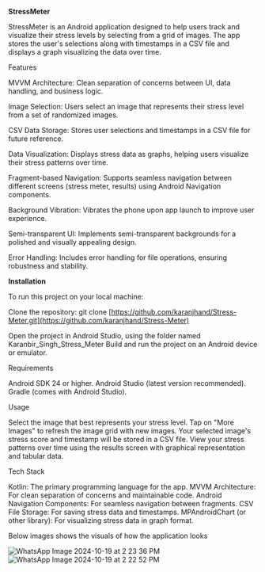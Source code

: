 **StressMeter**

StressMeter is an Android application designed to help users track and visualize their stress levels by selecting from a grid of images. The app stores the user's selections along with timestamps in a CSV file and displays a graph visualizing the data over time.

Features

MVVM Architecture: Clean separation of concerns between UI, data handling, and business logic.

Image Selection: Users select an image that represents their stress level from a set of randomized images.

CSV Data Storage: Stores user selections and timestamps in a CSV file for future reference.

Data Visualization: Displays stress data as graphs, helping users visualize their stress patterns over time.

Fragment-based Navigation: Supports seamless navigation between different screens (stress meter, results) using Android Navigation components.

Background Vibration: Vibrates the phone upon app launch to improve user experience.

Semi-transparent UI: Implements semi-transparent backgrounds for a polished and visually appealing design.

Error Handling: Includes error handling for file operations, ensuring robustness and stability.


**Installation**

To run this project on your local machine:

Clone the repository:
git clone [https://github.com/karanjhand/Stress-Meter.git](https://github.com/karanjhand/Stress-Meter)

Open the project in Android Studio, using the folder named Karanbir_Singh_Stress_Meter
Build and run the project on an Android device or emulator.

Requirements

Android SDK 24 or higher.
Android Studio (latest version recommended).
Gradle (comes with Android Studio).

Usage

Select the image that best represents your stress level.
Tap on "More Images" to refresh the image grid with new images.
Your selected image's stress score and timestamp will be stored in a CSV file.
View your stress patterns over time using the results screen with graphical representation and tabular data.

Tech Stack

Kotlin: The primary programming language for the app.
MVVM Architecture: For clean separation of concerns and maintainable code.
Android Navigation Components: For seamless navigation between fragments.
CSV File Storage: For saving stress data and timestamps.
MPAndroidChart (or other library): For visualizing stress data in graph format.


Below images shows the visuals of how the application looks

![WhatsApp Image 2024-10-19 at 2 23 36 PM](https://github.com/user-attachments/assets/f40c1483-6142-4de2-9a79-7928d43e4d31)
![WhatsApp Image 2024-10-19 at 2 22 52 PM](https://github.com/user-attachments/assets/a942a899-8fda-4905-b365-d96caa8a3e46)

